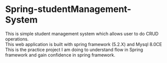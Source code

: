 # Spring-studentManagement-System
This is simple student management system which allows user to do CRUD operations.                                         
This web application is built with spring framework (5.2.X) and Mysql 8.0CE                                          
This is the practice project I am doing to understand flow in Spring framework and gain confidence in spring framework.
